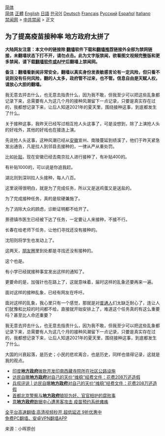  <!-- 面包屑导航 --> <div class="breadcrumb"><!-- GTranslate: https://gtranslate.io/ -->  <div class="switcher notranslate">  <div class="selected">  <a href="#" onclick="return false;"> 简体</a>  </div>  <div class="option">  <a href="https://www.bannedbook.org" onclick="doGTranslate('zh-CN|zh-CN');jQuery('div.switcher div.selected a').html(jQuery(this).html());return false;" title="简体中文" class="nturl selected"> 简体</a>  <a href="https://www.bannedbook.org/zh-tw/" onclick="doGTranslate('zh-CN|zh-TW');jQuery('div.switcher div.selected a').html(jQuery(this).html());return false;" title="繁體中文" class="nturl"> 正體</a>  <a href="https://www.bannedbook.org/en/" onclick="doGTranslate('zh-CN|en');jQuery('div.switcher div.selected a').html(jQuery(this).html());return false;" title="English" class="nturl"> English</a>  <a href="https://www.bannedbook.org/ja/" onclick="doGTranslate('zh-CN|ja');jQuery('div.switcher div.selected a').html(jQuery(this).html());return false;" title="日本語" class="nturl"> 日語</a>  <a href="https://www.bannedbook.org/ko/" onclick="doGTranslate('zh-CN|ko');jQuery('div.switcher div.selected a').html(jQuery(this).html());return false;" title="한국어" class="nturl"> 한국어</a>  <a href="https://www.bannedbook.org/de/" onclick="doGTranslate('zh-CN|de');jQuery('div.switcher div.selected a').html(jQuery(this).html());return false;" title="Deutsch" class="nturl"> Deutsch</a>  <a href="https://www.bannedbook.org/fr/" onclick="doGTranslate('zh-CN|fr');jQuery('div.switcher div.selected a').html(jQuery(this).html());return false;" title="Français" class="nturl"> Français</a>  <a href="https://www.bannedbook.org/ru/" onclick="doGTranslate('zh-CN|ru');jQuery('div.switcher div.selected a').html(jQuery(this).html());return false;" title="Русский" class="nturl"> Русский</a>  <a href="https://www.bannedbook.org/es/" onclick="doGTranslate('zh-CN|es');jQuery('div.switcher div.selected a').html(jQuery(this).html());return false;" title="Español" class="nturl"> Español</a>  <a href="https://www.bannedbook.org/it/" onclick="doGTranslate('zh-CN|it');jQuery('div.switcher div.selected a').html(jQuery(this).html());return false;" title="Italiano" class="nturl"> Italiano</a>  </div>  </div>      <div class='breadcrumb-sub'><!-- Breadcrumb NavXT 6.3.0 --> <a href="https://www.bannedbook.org/" class="home">禁闻网</a> &gt; <a href="https://www.bannedbook.org/bnews/cbnews/" class="category">中共禁闻</a> &gt; 正文</div></div><h2>为了提高疫苗接种率 地方政府太拼了</h2> <p class="notice"><b>大陆网友注意：本文中的链接除 <a href="https://github.com/bannedbook/fanqiang" >翻墙</a>软件下载和<a href="https://github.com/killgcd/justmysocks/blob/master/README.md">翻墙推荐</a>链接外全部为禁网链接，未翻墙状态下打不开，请勿点击。此为文字版禁闻，欲看图文视频完整版和更多禁闻，请下载<a href="https://github.com/bannedbook/fanqiang">翻墙软件或APP</a>后翻墙上禁闻网。</p><p>备注：翻墙看新闻非常安全，翻墙以真实身份发表敏感言论有一定风险，但只看不说则没有任何风险，翻的人太多，政府管不过来，也不管。信息自由是天赋人权，请放心大胆的翻墙。</b></p>  <div class="entry"> <p id="summary">我无意去抨击什么，也无意去指责什么，因为我不敢，但我至少可以把这些乱象都记录下来，总需要有人为这几个月的接种风潮留下一点记录，只要是真实存在过的，我都想记录下来，让后人知道2021年的夏天里，围绕接种这事，到底都发生了什么。</p> <p>关于接种这事，我昨天已经写过相互抢人头这事了，可是没想到，除了上演抢人头的好戏外，其他的好戏也在接连上演。</p> <p>先说抢人头这事，这种风潮已经从<a href="https://www.bannedbook.org/bnews/tag/%e5%ae%89%e5%be%bd/" class="st_tag internal_tag" rel="tag" title="标签 安徽 下的日志">安徽</a>宣州、南陵蔓延到绩溪了，他们于昨天紧急发出通告，凡是拉人到邻县去接种的，一律从严从重处罚。</p> <p>比如<a href="https://www.bannedbook.org/bnews/tag/%E8%A1%A5%E8%B4%B4/" class="st_tag internal_tag" rel="tag" title="标签 补贴 下的日志">补贴</a>，现在安徽已经去南京拉人进行接种了，有补贴400的。</p> <p>有补贴1000的，可以说是你追我赶。</p>  <p>湖北则到深圳拉人头接种，每人八百。</p> <p>这里说得很明白，就是为了完成任务，所以又是送鸡蛋又是送盐的。</p> <p>为了完成接种任务，真的是软硬兼施了。</p> <p>为了消除大众的顾虑，诊断证明都不给开了。</p> <p>景德镇市医生已经被下达了任务，一定要让人来接种，不接不行。</p>  <p>长春在给老师下任务，让他们寻找还没有接种的。</p> <p>沈阳则将学生也发动上了。</p> <p>这两天，<a href="https://www.bannedbook.org/bnews/tag/%e6%9c%8b%e5%8f%8b%e5%9c%88/" class="st_tag internal_tag" rel="tag" title="标签 朋友圈 下的日志">朋友圈</a>里到处都是寻找还没有接种的。</p> <p>这个也是。</p> <p>有小学已经就接种事宜发出这样的通知了。</p>  <p>更要命的是，加强针也在路上了，这就意味着，届时这样的乱象还要再来一遍。</p> <p>面对这样的接种乱象，已经有网友在呼吁。</p> <p>面对这样的乱象，我心里只有一个感觉，那就是对<a href="https://www.bannedbook.org/bnews/tag/%E6%99%AE%E9%80%9A%E4%BA%BA/" class="st_tag internal_tag" rel="tag" title="标签 普通人 下的日志">普通人</a>们太缺乏耐心了，连让人们犹豫和比较的时间都不给，直接就开始安排上了，难道这个任务真的有这么重要吗？甚至比人命还重要？</p> <p>我无意去抨击什么，也无意去指责什么，因为我不敢，但我至少可以把这些乱象都记录下来，总需要有人为这几个月的接种风潮留下一点记录，只要是真实存在过的，我都想记录下来，让后人知道2021年的夏天里，围绕接种这事，到底都发生了什么。</p> <p>大国的兴衰起落，是历史；小民的悲欢离合，也是历史，同样也值得记录，这就是我的观点。</p>  <ul class='op-related-articles' title='相关阅读'> <li><a href='https://www.bannedbook.org/bnews/renquan/xizang/20210825/1613003.html' target='_blank'>印度<b>地方政府</b>拨款开发印南西藏寺院所在社区公路设施</a></li> <li><a href='https://www.bannedbook.org/bnews/comments/20210809/1602915.html' target='_blank'>访民自曝<b>地方政府</b>对自己的天价“维稳”经费文件：花费208万还造假</a></li> <li><a href='https://www.bannedbook.org/bnews/baitai/20210807/1602191.html' target='_blank'>兵叔评说 &#124; 访民自曝<b>地方政府</b>对自己的天价“维稳”经费文件：花费208万还造假</a></li> <li><a href='https://www.bannedbook.org/bnews/baitai/20210807/1601890.html' target='_blank'>首都北京警察与<b>地方政府</b>狼狈为奸、官官相护的腐败事</a></li> <li><a href='https://www.bannedbook.org/bnews/comments/20210803/1599555.html' target='_blank'>意<b>地方政府</b>数据中心遭黑客攻击 疫苗预约系统瘫痪</a></li> </ul> <p class="texttj"> <a href="https://github.com/bannedbook/fanqiang/wiki/V2ray%E6%9C%BA%E5%9C%BA" target="_blank">全平台高速翻墙:高清视频秒开,超低延迟,9折优惠中</a><br/> <a href="https://github.com/bannedbook/fanqiang/wiki/%E7%A6%81%E9%97%BB%E7%BD%91%E5%AE%89%E5%8D%93%E7%BF%BB%E5%A2%99%E6%96%B0%E9%97%BBAPP" target="_blank">免费PC翻墙、安卓VPN翻墙APP</a></p><p> 来源：小晖原创 </p><a name='sharetosocial'></a>  <div style="margin-bottom:5px;padding-bottom:5px;clear:both"> <div id="archive-pix-1" class="banner-ads"> <!-- AuctionX Display platform tag START --> <div id="26318x728x90x621x_ADSLOT2" clicktrack="%%CLICK_URL_ESC%%"></div> <!-- AuctionX Display platform tag END --> </div> <div id="archive-pix-2" class="banner-ads"> <!-- AuctionX Display platform tag START --> <div id="26315x300x250x621x_ADSLOT2" clicktrack="%%CLICK_URL_ESC%%"></div> <!-- AuctionX Display platform tag END --> </div> </div>  <div id="archive-pix-1" class="banner-ads"> <!-- AuctionX Display platform tag START --> <div id="26318x728x90x621x_ADSLOT3" clicktrack="%%CLICK_URL_ESC%%"></div> <!-- AuctionX Display platform tag END --> </div> </div><!--END ENTRY--> 